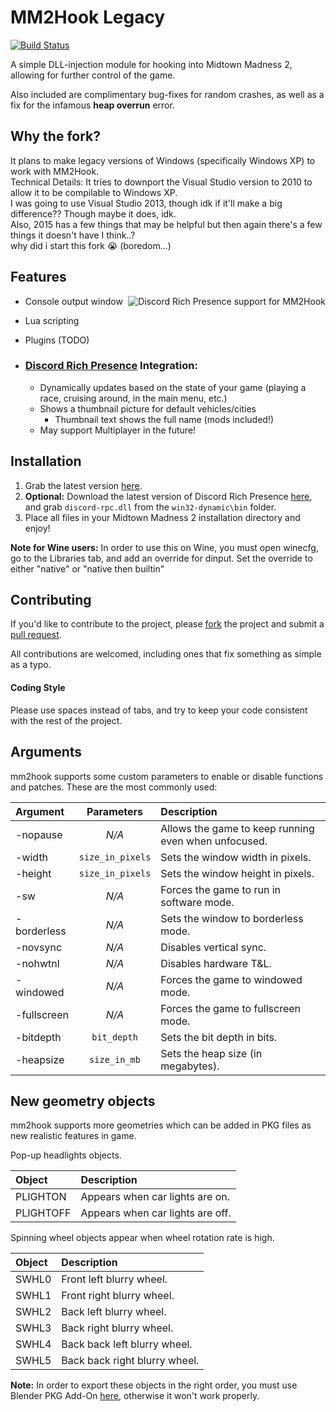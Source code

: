 MM2Hook Legacy
=======
[![Build Status](https://ci.appveyor.com/api/projects/status/github/Fireboyd78/mm2hook?branch=master&svg=true)](https://ci.appveyor.com/project/Fireboyd78/mm2hook)

A simple DLL-injection module for hooking into Midtown Madness 2, allowing for further control of the game.

Also included are complimentary bug-fixes for random crashes, as well as a fix for the infamous **heap overrun** error.
## Why the fork?
It plans to make legacy versions of Windows (specifically Windows XP) to work with MM2Hook.<br>
Technical Details: It tries to downport the Visual Studio version to 2010 to allow it to be compilable to Windows XP.<br>
I was going to use Visual Studio 2013, though idk if it'll make a big difference?? Though maybe it does, idk.<br>
Also, 2015 has a few things that may be helpful but then again there's a few things it doesn't have I think..?<br>
why did i start this fork 😭 (boredom...)

## Features
<img align="right" src="https://i.imgur.com/A5ZMdzB.png" alt="Discord Rich Presence support for MM2Hook" />

 * Console output window
 * Lua scripting
 * Plugins (TODO)
 
 * ### [Discord Rich Presence](https://discordapp.com/rich-presence) Integration:
   * Dynamically updates based on the state of your game (playing a race, cruising around, in the main menu, etc.)
   * Shows a thumbnail picture for default vehicles/cities
     - Thumbnail text shows the full name (mods included!)
   * May support Multiplayer in the future!
 
## Installation
1) Grab the latest version [here](https://ci.appveyor.com/project/Fireboyd78/mm2hook/build/artifacts).
2) **Optional:** Download the latest version of Discord Rich Presence [here](https://github.com/discordapp/discord-rpc/releases/latest), and grab `discord-rpc.dll` from the `win32-dynamic\bin` folder.
3) Place all files in your Midtown Madness 2 installation directory and enjoy!

**Note for Wine users:** In order to use this on Wine, you must open winecfg, go to the Libraries tab, and add an override for dinput. Set the override to either "native" or "native then builtin"
 
## Contributing
If you'd like to contribute to the project, please [fork](https://help.github.com/articles/about-forks/) the project and submit a [pull request](https://help.github.com/articles/about-pull-requests/).
 
All contributions are welcomed, including ones that fix something as simple as a typo.
 
#### Coding Style
Please use spaces instead of tabs, and try to keep your code consistent with the rest of the project.

## Arguments

mm2hook supports some custom parameters to enable or disable functions and patches. These are the most commonly used:

| Argument | Parameters | Description |
| :------- | :--------: | :---------- |
| -nopause | *N/A*      | Allows the game to keep running even when unfocused. |
| -width | `size_in_pixels` | Sets the window width in pixels. |
| -height | `size_in_pixels` | Sets the window height in pixels. |
| -sw | *N/A* | Forces the game to run in software mode. |
| -borderless | *N/A* | Sets the window to borderless mode. |
| -novsync | *N/A* | Disables vertical sync. |
| -nohwtnl | *N/A* | Disables hardware T&L. |
| -windowed | *N/A* | Forces the game to windowed mode. |
| -fullscreen | *N/A* | Forces the game to fullscreen mode. |
| -bitdepth | `bit_depth` | Sets the bit depth in bits. |
| -heapsize | `size_in_mb` | Sets the heap size (in megabytes). |

## New geometry objects

mm2hook supports more geometries which can be added in PKG files as new realistic features in game.

Pop-up headlights objects.

| Object | Description |
| :------- | :---------|
| PLIGHTON | Appears when car lights are on. |
| PLIGHTOFF | Appears when car lights are off. |

Spinning wheel objects appear when wheel rotation rate is high.

| Object | Description |
| :------- | :---------|
| SWHL0 | Front left blurry wheel. |
| SWHL1 | Front right blurry wheel. |
| SWHL2 | Back left blurry wheel. |
| SWHL3 | Back right blurry wheel. |
| SWHL4 | Back back left blurry wheel. |
| SWHL5| Back back right blurry wheel. |

**Note:**
In order to export these objects in the right order, you must use Blender PKG Add-On [here](https://github.com/Dummiesman/PKGImportExport), otherwise it won't work properly.
